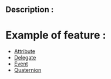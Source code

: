 ## Description :

# Example of feature :

- <a href="./README/Attribute/">Attribute</a>
- <a href="./README/Delegate/">Delegate</a>
- <a href="./README/Event/">Event</a>
- <a href="./README/Quaternion/">Quaternion</a>



